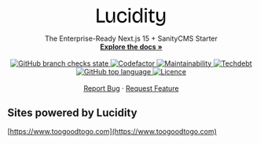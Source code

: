 <a id="readme-top"></a>

<div style="text-align: center">
  <a href="https://github.com/hex-digital/lucidity-next-sanity-starter">
    <img src="docs/lucidity.svg" alt="Lucidity Logo" width="140">
  </a>

  <p style="text-align: center">
    The Enterprise-Ready Next.js 15 + SanityCMS Starter
    <br />
    <a href="https://github.com/hex-digital/lucidity-next-sanity-starter/blob/main/docs">
      <strong>Explore the docs »</strong>
    </a>
    <br />
    <br />
    <a aria-label="Build" href="https://github.com/hex-digital/lucidity-next-sanity-starter/actions?query=workflow%3A%22CI+Packages%22">
      <img alt="GitHub branch checks state" src="https://img.shields.io/github/checks-status/hex-digital/lucidity-next-sanity-starter/main?label=CI%20Packages&logo=github&style=flat-square">
    </a>
    <a aria-label="Codefactor grade" href=https://www.codefactor.io/repository/github/hex-digital/lucidity-next-sanity-starter">
      <img alt="Codefactor" src="https://img.shields.io/codefactor/grade/github/hex-digital/lucidity-next-sanity-starter?label=Codefactor&logo=codefactor&style=flat-quare&labelColor=000000" />
    </a>
    <a aria-label="CodeClimate maintainability" href="https://codeclimate.com/github/hex-digital/lucidity-next-sanity-starter">
      <img alt="Maintainability" src="https://img.shields.io/codeclimate/maintainability/hex-digital/lucidity-next-sanity-starter?label=Maintainability&logo=code-climate&style=flat-quare&labelColor=000000" />
    </a>
    <a aria-label="CodeClimate technical debt" href="https://codeclimate.com/github/hex-digital/lucidity-next-sanity-starter">
      <img alt="Techdebt" src="https://img.shields.io/codeclimate/tech-debt/hex-digital/lucidity-next-sanity-starter?label=TechDebt&logo=code-climate&style=flat-quare&labelColor=000000" />
    </a>
    <a aria-label="Top language" href="https://github.com/hex-digital/lucidity-next-sanity-starter/search?l=typescript">
      <img alt="GitHub top language" src="https://img.shields.io/github/languages/top/hex-digital/lucidity-next-sanity-starter?style=flat-square&labelColor=000&color=blue">
    </a>
    <a aria-label="Licence" href="https://github.com/hex-digital/lucidity-next-sanity-starter/blob/main/LICENSE">
      <img alt="Licence" src="https://img.shields.io/github/license/hex-digital/lucidity-next-sanity-starter?style=flat-quare&labelColor=000000" />
    </a>
    <br />
    <br />
    <!--<a href="https://github.com/hex-digital/lucidity-next-sanity-starter">View Demo</a>
    ·
    --><a href="https://github.com/hex-digital/lucidity-next-sanity-starter/issues/new?labels=bug">Report Bug</a>
    ·
    <a href="https://github.com/hex-digital/lucidity-next-sanity-starter/issues/new?labels=enhancement">Request Feature</a>
  </p>
</div>

## Sites powered by Lucidity

[https://www.toogoodtogo.com](https://www.toogoodtogo.com)
